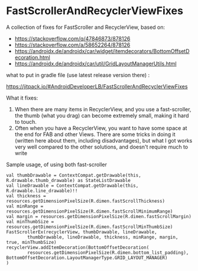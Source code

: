 # FastScrollerAndRecyclerViewFixes
A collection of fixes for FastScroller and RecyclerView, based on:
- https://stackoverflow.com/q/47846873/878126
- https://stackoverflow.com/a/58652264/878126
- https://androidx.de/androidx/car/widget/itemdecorators/BottomOffsetDecoration.html
- https://androidx.de/androidx/car/util/GridLayoutManagerUtils.html

what to put in gradle file (use latest release version there) :

https://jitpack.io/#AndroidDeveloperLB/FastScrollerAndRecyclerViewFixes

What it fixes:

1. When there are many items in RecyclerView, and you use a fast-scroller, the thumb (what you drag) can become extremely small, making it hard to touch.
2. Often when you have a RecyclerView, you want to have some space at the end for FAB and other Views. There are some tricks in doing it (written here about them, including disadvantages), but what I got works very well compared to the other solutions, and doesn't require much to write

Sample usage, of using both fast-scroller

    val thumbDrawable = ContextCompat.getDrawable(this, R.drawable.thumb_drawable) as StateListDrawable
    val lineDrawable = ContextCompat.getDrawable(this, R.drawable.line_drawable)!!
    val thickness = resources.getDimensionPixelSize(R.dimen.fastScrollThickness)
    val minRange = resources.getDimensionPixelSize(R.dimen.fastScrollMinimumRange)
    val margin = resources.getDimensionPixelSize(R.dimen.fastScrollMargin)
    val minThumbSize = resources.getDimensionPixelSize(R.dimen.fastScrollMinThumbSize)
    FastScrollerEx(recyclerView, thumbDrawable, lineDrawable,
            thumbDrawable, lineDrawable, thickness, minRange, margin, true, minThumbSize)
    recyclerView.addItemDecoration(BottomOffsetDecoration(
            resources.getDimensionPixelSize(R.dimen.bottom_list_padding), BottomOffsetDecoration.LayoutManagerType.GRID_LAYOUT_MANAGER)
    )
    
 
